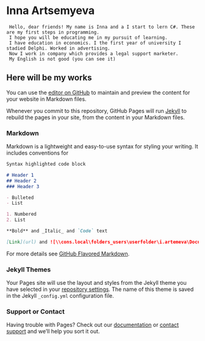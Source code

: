 # Inna Artsemyeva

     Hello, dear friends! My name is Inna and a I start to lern C#. These are my first steps in programming. 
     I hope you will be educating me in my pursuit of learning.
     I have education in economics. I the first year of university I stadied Delphi. Worked in advertising. 
     Now I work in company which provides a legal support marketer.
     My English is not good (you can see it)
     
  
   
## Here will be  my works
   
  
You can use the [editor on GitHub](https://github.com/innaartsemyeva/innaartsemyeva.github.io/edit/master/index.md) to maintain and preview the content for your website in Markdown files.

Whenever you commit to this repository, GitHub Pages will run [Jekyll](https://jekyllrb.com/) to rebuild the pages in your site, from the content in your Markdown files.

### Markdown

Markdown is a lightweight and easy-to-use syntax for styling your writing. It includes conventions for

```markdown
Syntax highlighted code block

# Header 1
## Header 2
### Header 3

- Bulleted
- List

1. Numbered
2. List

**Bold** and _Italic_ and `Code` text

[Link](url) and ![\\cons.local\folders_users\userfolder\i.artemeva\Documents\Инна Артемьева](src)
```

For more details see [GitHub Flavored Markdown](https://guides.github.com/features/mastering-markdown/).

### Jekyll Themes

Your Pages site will use the layout and styles from the Jekyll theme you have selected in your [repository settings](https://github.com/innaartsemyeva/innaartsemyeva.github.io/settings). The name of this theme is saved in the Jekyll `_config.yml` configuration file.

### Support or Contact

Having trouble with Pages? Check out our [documentation](https://help.github.com/categories/github-pages-basics/) or [contact support](https://github.com/contact) and we’ll help you sort it out.
